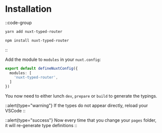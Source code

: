 
# Installation

::code-group
```bash [yarn]
yarn add nuxt-typed-router
```
```bash [npm]
npm install nuxt-typed-router
```
::

Add the module to `modules` in your `nuxt.config`:

```ts [nuxt.config.ts]
export default defineNuxtConfig({
  modules: [
    'nuxt-typed-router',
  ]
})
```

You now need to either lunch `dev`, `prepare` or `build` to generate the typings.

::alert{type="warning"}
If the types do not appear directly, reload your VSCode
::

::alert{type="success"}
Now every time that you change your `pages` folder, it will re-generate type definitions
::
